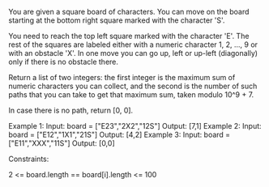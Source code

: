 You are given a square board of characters. You can move on the board
starting at the bottom right square marked with the character 'S'.

You need to reach the top left square marked with the character 'E'. The rest
of the squares are labeled either with a numeric character 1, 2, ..., 9 or
with an obstacle 'X'. In one move you can go up, left or up-left (diagonally)
only if there is no obstacle there.

Return a list of two integers: the first integer is the maximum sum of
numeric characters you can collect, and the second is the number of such
paths that you can take to get that maximum sum, taken modulo 10^9 + 7.

In case there is no path, return [0, 0].


Example 1:
Input: board = ["E23","2X2","12S"]
Output: [7,1]
Example 2:
Input: board = ["E12","1X1","21S"]
Output: [4,2]
Example 3:
Input: board = ["E11","XXX","11S"]
Output: [0,0]


Constraints:


2 <= board.length == board[i].length <= 100



